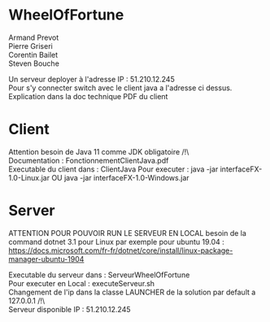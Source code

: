 # WheelOfFortune

Armand Prevot  
Pierre Griseri  
Corentin Bailet  
Steven Bouche  

Un serveur deployer à l'adresse IP : 51.210.12.245  
Pour s'y connecter switch avec le client java a l'adresse ci dessus. Explication dans la doc technique PDF du client  

# Client

Attention besoin de Java 11 comme JDK obligatoire /!\  
Documentation : FonctionnementClientJava.pdf  
Executable du client dans : ClientJava
Pour executer : java -jar interfaceFX-1.0-Linux.jar OU java -jar interfaceFX-1.0-Windows.jar  

# Server

ATTENTION POUR POUVOIR RUN LE SERVEUR EN LOCAL besoin de la command dotnet 3.1 pour Linux par exemple pour ubuntu 19.04 : https://docs.microsoft.com/fr-fr/dotnet/core/install/linux-package-manager-ubuntu-1904  

Executable du serveur dans : ServeurWheelOfFortune  
Pour executer en Local : executeServeur.sh  
Changement de l'ip dans la classe LAUNCHER de la solution par default a 127.0.0.1 /!\  
Serveur disponible IP : 51.210.12.245 


